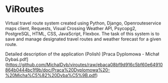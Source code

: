 # ViRoutes

Virtual travel route system created using Python, Django, Openrouteservice maps client, 
Requests, Visual Crossing Weather API, Psycopg2, PostgreSQL, HTML, CSS, JavaScript, Flexbox. 
The task of this system is to save and manage designated travel routes and weather forecast for a given route.

Detailed description of the application (Polish) [Praca Dyplomowa - Michał Dybaś.pdf] 
(https://github.com/MichalDyb/viroutes/raw/ebaca08bf9d916c5bf60e64910864b0444bc1f9b/doc/Praca%20Dyplomowa%20-%20Micha%C5%82%20Dyba%C5%9B.pdf)
